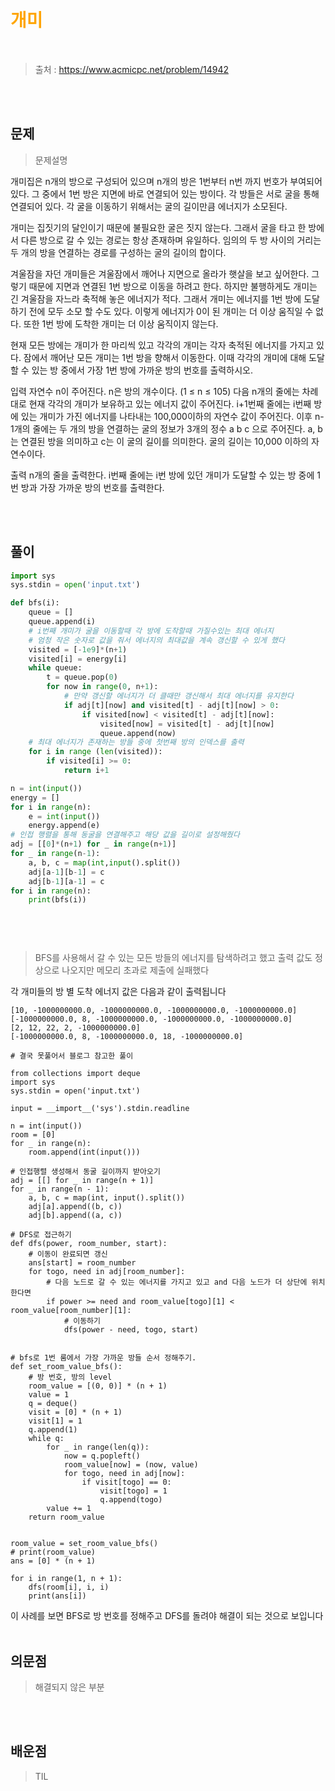 <br/><Br>

<span style = "color:orange">

# 개미

</span>
<br>

> 출처 : https://www.acmicpc.net/problem/14942


<br/><br>

## 문제


> 문제설명


개미집은 n개의 방으로 구성되어 있으며 n개의 방은 1번부터 n번 까지 번호가 부여되어 있다. 그 중에서 1번 방은 지면에 바로 연결되어 있는 방이다. 각 방들은 서로 굴을 통해 연결되어 있다. 각 굴을 이동하기 위해서는 굴의 길이만큼 에너지가 소모된다.

개미는 집짓기의 달인이기 때문에 불필요한 굴은 짓지 않는다. 그래서 굴을 타고 한 방에서 다른 방으로 갈 수 있는 경로는 항상 존재하며 유일하다. 임의의 두 방 사이의 거리는 두 개의 방을 연결하는 경로를 구성하는 굴의 길이의 합이다.

겨울잠을 자던 개미들은 겨울잠에서 깨어나 지면으로 올라가 햇살을 보고 싶어한다. 그렇기 때문에 지면과 연결된 1번 방으로 이동을 하려고 한다. 하지만 불행하게도 개미는 긴 겨울잠을 자느라 축적해 놓은 에너지가 적다. 그래서 개미는 에너지를 1번 방에 도달하기 전에 모두 소모 할 수도 있다. 이렇게 에너지가 0이 된 개미는 더 이상 움직일 수 없다. 또한 1번 방에 도착한 개미는 더 이상 움직이지 않는다.

현재 모든 방에는 개미가 한 마리씩 있고 각각의 개미는 각자 축적된 에너지를 가지고 있다. 잠에서 깨어난 모든 개미는 1번 방을 향해서 이동한다. 이때 각각의 개미에 대해 도달할 수 있는 방 중에서 가장 1번 방에 가까운 방의 번호를 출력하시오.

입력
자연수 n이 주어진다. n은 방의 개수이다. (1 ≤ n ≤ 105) 다음 n개의 줄에는 차례대로 현재 각각의 개미가 보유하고 있는 에너지 값이 주어진다. i+1번째 줄에는 i번째 방에 있는 개미가 가진 에너지를 나타내는 100,000이하의 자연수 값이 주어진다. 이후 n-1개의 줄에는 두 개의 방을 연결하는 굴의 정보가 3개의 정수 a b c 으로 주어진다. a, b는 연결된 방을 의미하고 c는 이 굴의 길이를 의미한다. 굴의 길이는 10,000 이하의 자연수이다.

출력
n개의 줄을 출력한다. i번째 줄에는 i번 방에 있던 개미가 도달할 수 있는 방 중에 1번 방과 가장 가까운 방의 번호를 출력한다.

<br/><br>

## 풀이

```python
import sys
sys.stdin = open('input.txt')

def bfs(i):
    queue = []
    queue.append(i)
    # i번째 개미가 굴을 이동할때 각 방에 도착할때 가질수있는 최대 에너지
    # 엄청 작은 숫자로 값을 줘서 에너지의 최대값을 계속 갱신할 수 있게 했다
    visited = [-1e9]*(n+1)
    visited[i] = energy[i]
    while queue:
        t = queue.pop(0)
        for now in range(0, n+1):
            # 만약 갱신할 에너지가 더 클때만 갱신해서 최대 에너지를 유지한다
            if adj[t][now] and visited[t] - adj[t][now] > 0:
                if visited[now] < visited[t] - adj[t][now]:
                    visited[now] = visited[t] - adj[t][now]
                    queue.append(now)
    # 최대 에너지가 존재하는 방들 중에 첫번째 방의 인덱스를 출력
    for i in range (len(visited)):
        if visited[i] >= 0:
            return i+1

n = int(input())
energy = []
for i in range(n):
    e = int(input())
    energy.append(e)
# 인접 행렬을 통해 동굴을 연결해주고 해당 값을 길이로 설정해줬다
adj = [[0]*(n+1) for _ in range(n+1)]
for _ in range(n-1):
    a, b, c = map(int,input().split())
    adj[a-1][b-1] = c
    adj[b-1][a-1] = c
for i in range(n):
    print(bfs(i))

 
```
<br>

> BFS를 사용해서 갈 수 있는 모든 방들의 에너지를 탐색하려고 했고 출력 값도 정상으로 나오지만 메모리 초과로 제출에 실패했다

각 개미들의 방 별 도착 에너지 값은 다음과 같이 출력됩니다
```
[10, -1000000000.0, -1000000000.0, -1000000000.0, -1000000000.0]
[-1000000000.0, 8, -1000000000.0, -1000000000.0, -1000000000.0]
[2, 12, 22, 2, -1000000000.0]
[-1000000000.0, 8, -1000000000.0, 18, -1000000000.0]
```

```
# 결국 못풀어서 블로그 참고한 풀이

from collections import deque
import sys
sys.stdin = open('input.txt')

input = __import__('sys').stdin.readline

n = int(input())
room = [0]
for _ in range(n):
    room.append(int(input()))

# 인접행렬 생성해서 동굴 길이까지 받아오기
adj = [[] for _ in range(n + 1)]
for _ in range(n - 1):
    a, b, c = map(int, input().split())
    adj[a].append((b, c))
    adj[b].append((a, c))

# DFS로 접근하기
def dfs(power, room_number, start):
    # 이동이 완료되면 갱신
    ans[start] = room_number
    for togo, need in adj[room_number]:
        # 다음 노드로 갈 수 있는 에너지를 가지고 있고 and 다음 노드가 더 상단에 위치한다면
        if power >= need and room_value[togo][1] < room_value[room_number][1]:
            # 이동하기
            dfs(power - need, togo, start)


# bfs로 1번 룸에서 가장 가까운 방들 순서 정해주기.
def set_room_value_bfs():
    # 방 번호, 방의 level
    room_value = [(0, 0)] * (n + 1)
    value = 1
    q = deque()
    visit = [0] * (n + 1)
    visit[1] = 1
    q.append(1)
    while q:
        for _ in range(len(q)):
            now = q.popleft()
            room_value[now] = (now, value)
            for togo, need in adj[now]:
                if visit[togo] == 0:
                    visit[togo] = 1
                    q.append(togo)
        value += 1
    return room_value


room_value = set_room_value_bfs()
# print(room_value)
ans = [0] * (n + 1)

for i in range(1, n + 1):
    dfs(room[i], i, i)
    print(ans[i])
```

이 사례를 보면 BFS로 방 번호를 정해주고 DFS를 돌려야 해결이 되는 것으로 보입니다
<br/><br>


## 의문점
> 해결되지 않은 부분


<br/><br>


## 배운점
> TIL

